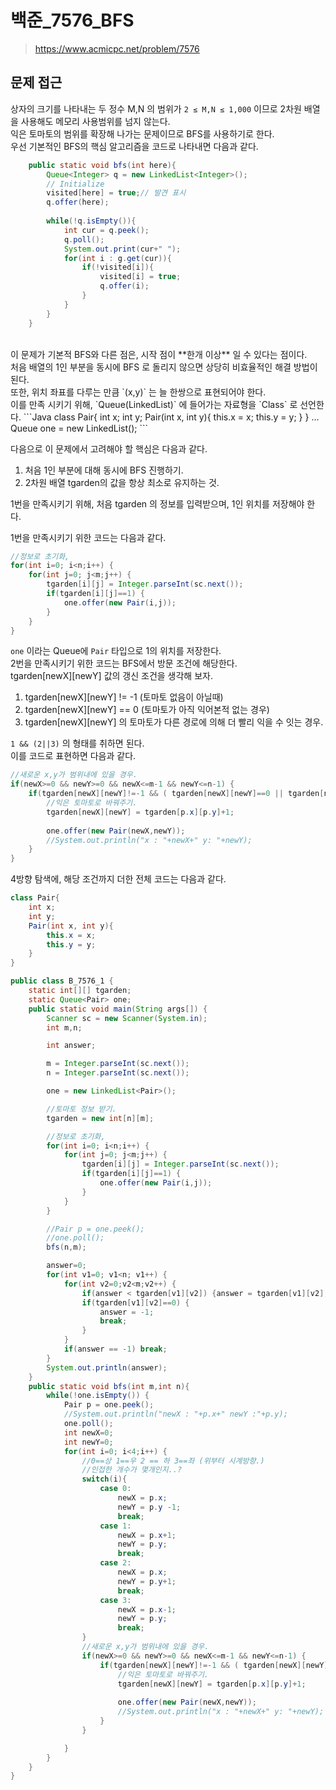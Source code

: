 # 백준_7576_BFS
> https://www.acmicpc.net/problem/7576

## 문제 접근
상자의 크기를 나타내는 두 정수 M,N 의 범위가 `2 ≤ M,N ≤ 1,000` 이므로 2차원 배열을 사용해도 메모리 사용범위를 넘지 않는다. <br>
익은 토마토의 범위를 확장해 나가는 문제이므로 BFS를 사용하기로 한다. <br>
우선 기본적인 BFS의 핵심 알고리즘을 코드로 나타내면 다음과 같다. <br>
```Java
	public static void bfs(int here){
		Queue<Integer> q = new LinkedList<Integer>();
		// Initialize 
		visited[here] = true;// 발견 표시
		q.offer(here);
		
		while(!q.isEmpty()){
			int cur = q.peek();
			q.poll();
			System.out.print(cur+" ");
			for(int i : g.get(cur)){
				if(!visited[i]){
					visited[i] = true;
					q.offer(i);
				}
			}
		}
	}
```
<br>
이 문제가 기본적 BFS와 다른 점은, 시작 점이 **한개 이상** 일 수 있다는 점이다. <br>
처음 배열의 1인 부분을 동시에 BFS 로 돌리지 않으면 상당히 비효율적인 해결 방법이 된다. <br>
또한, 위치 좌표를 다루는 만큼 `(x,y)` 는 늘 한쌍으로 표현되어야 한다. <br>
이를 만족 시키기 위해, `Queue(LinkedList)` 에 들어가는 자료형을 `Class` 로 선언한다.
```Java
class Pair{
	int x;
	int y;
	Pair(int x, int y){
		this.x = x;
		this.y = y;
	}
}
...
Queue<Pair> one = new LinkedList<Pair>();
``` 

다음으로 이 문제에서 고려해야 할 핵심은 다음과 같다. <br>

1. 처음 1인 부분에 대해 동시에 BFS 진행하기.
2. 2차원 배열 tgarden의 값을 항상 최소로 유지하는 것.

1번을 만족시키기 위해, 처음 tgarden 의 정보를 입력받으며, 1인 위치를 저장해야 한다. <br>

1번을 만족시키기 위한 코드는 다음과 같다. <br>
```Java
//정보로 초기화,
for(int i=0; i<n;i++) {
	for(int j=0; j<m;j++) {
		tgarden[i][j] = Integer.parseInt(sc.next());
		if(tgarden[i][j]==1) {
			one.offer(new Pair(i,j));
		}
	}
}
```

`one` 이라는 Queue에 `Pair` 타입으로 1의 위치를 저장한다. <br>
2번을 만족시키기 위한 코드는 BFS에서 방문 조건에 해당한다. <br>
tgarden[newX][newY] 값의 갱신 조건을 생각해 보자. <br>
1. tgarden[newX][newY] != -1 (토마토 없음이 아닐때)
2. tgarden[newX][newY] == 0 (토마토가 아직 익어본적 없는 경우)
3. tgarden[newX][newY] 의 토마토가 다른 경로에 의해 더 빨리 익을 수 잇는 경우.

`1 && (2||3)` 의 형태를 취하면 된다. <br>
이를 코드로 표현하면 다음과 같다. <br>
```Java
//새로운 x,y가 범위내에 있을 경우. 
if(newX>=0 && newY>=0 && newX<=m-1 && newY<=n-1) {
	if(tgarden[newX][newY]!=-1 && ( tgarden[newX][newY]==0 || tgarden[newX][newY] > tgarden[p.x][p.y]+1)) {
		//익은 토마토로 바꿔주기.
		tgarden[newX][newY] = tgarden[p.x][p.y]+1;
						
		one.offer(new Pair(newX,newY));
		//System.out.println("x : "+newX+" y: "+newY);
	}
}
```

4방향 탐색에, 해당 조건까지 더한 전체 코드는 다음과 같다. <br>
```Java
class Pair{
	int x;
	int y;
	Pair(int x, int y){
		this.x = x;
		this.y = y;
	}
}

public class B_7576_1 {
	static int[][] tgarden;
	static Queue<Pair> one;
	public static void main(String args[]) {
		Scanner sc = new Scanner(System.in);
		int m,n;

		int answer;

		m = Integer.parseInt(sc.next());
		n = Integer.parseInt(sc.next());

		one = new LinkedList<Pair>();

		//토마토 정보 받기. 
		tgarden = new int[n][m];

		//정보로 초기화,
		for(int i=0; i<n;i++) {
			for(int j=0; j<m;j++) {
				tgarden[i][j] = Integer.parseInt(sc.next());
				if(tgarden[i][j]==1) {
					one.offer(new Pair(i,j));
				}
			}
		}

		//Pair p = one.peek();
		//one.poll();
		bfs(n,m);

		answer=0;
		for(int v1=0; v1<n; v1++) {
			for(int v2=0;v2<m;v2++) {
				if(answer < tgarden[v1][v2]) {answer = tgarden[v1][v2];}
				if(tgarden[v1][v2]==0) {
					answer = -1;
					break;
				}
			}
			if(answer == -1) break;
		}
		System.out.println(answer);
	}
	public static void bfs(int m,int n){
		while(!one.isEmpty()) {
			Pair p = one.peek();
			//System.out.println("newX : "+p.x+" newY :"+p.y);
			one.poll();
			int newX=0;
			int newY=0;			
			for(int i=0; i<4;i++) {
				//0==상 1==우 2 == 하 3==좌 (위부터 시계방향.)
				//인접한 개수가 몇개인지..?
				switch(i){
					case 0:
						newX = p.x;
						newY = p.y -1;
						break;
					case 1:
						newX = p.x+1;
						newY = p.y;
						break;
					case 2:
						newX = p.x;
						newY = p.y+1;
						break;
					case 3:
						newX = p.x-1;
						newY = p.y;
						break;
				}
				//새로운 x,y가 범위내에 있을 경우. 
				if(newX>=0 && newY>=0 && newX<=m-1 && newY<=n-1) {
					if(tgarden[newX][newY]!=-1 && ( tgarden[newX][newY]==0 || tgarden[newX][newY] > tgarden[p.x][p.y]+1)) {
						//익은 토마토로 바꿔주기.
						tgarden[newX][newY] = tgarden[p.x][p.y]+1;
						
						one.offer(new Pair(newX,newY));
						//System.out.println("x : "+newX+" y: "+newY);
					}
				}

			}
		}
	}
}
```